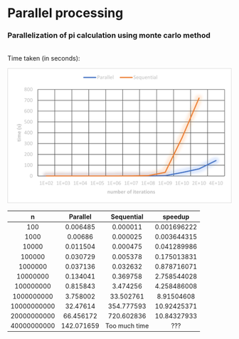 # Parallel processing

### Parallelization of pi calculation using monte carlo method
<br>
Time taken (in seconds):

![graph](./graph/Picture1.png)

| n           | Parallel   | Sequential    | speedup     |
|:-----------:|:----------:|:-------------:|:-----------:|
| 100         | 0.006485   | 0.000011      | 0.001696222 |
| 1000        | 0.00686    | 0.000025      | 0.003644315 |
| 10000       | 0.011504   | 0.000475      | 0.041289986 |
| 100000      | 0.030729   | 0.005378      | 0.175013831 |
| 1000000     | 0.037136   | 0.032632      | 0.878716071 |
| 10000000    | 0.134041   | 0.369758      | 2.758544028 |
| 100000000   | 0.815843   | 3.474256      | 4.258486008 |
| 1000000000  | 3.758002   | 33.502761     | 8.91504608  |
| 10000000000 | 32.47614   | 354.777593    | 10.92425371 |
| 20000000000 | 66.456172  | 720.602836    | 10.84327933 |
| 40000000000 | 142.071659 | Too much time | ???         |